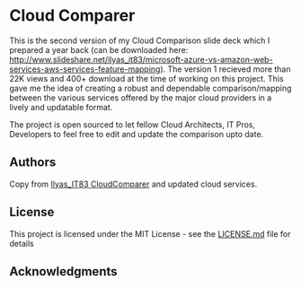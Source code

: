 # Cloud Comparer

This is the second version of my Cloud Comparison slide deck which I prepared a year back (can be downloaded here: http://www.slideshare.net/ilyas_it83/microsoft-azure-vs-amazon-web-services-aws-services-feature-mapping). The version 1 recieved more than 22K views and 400+ download at the time of working on this project. This gave me the idea of creating a robust and dependable comparison/mapping between the various services offered by the major cloud providers in a lively and updatable format.

The project is open sourced to let fellow Cloud Architects, IT Pros, Developers to feel free to edit and update the comparison upto date.

## Authors

Copy from [Ilyas_IT83 CloudComparer](https://github.com/ilyas-it83/CloudComparer/) and updated cloud services.

## License

This project is licensed under the MIT License - see the [LICENSE.md](LICENSE.md) file for details

## Acknowledgments
